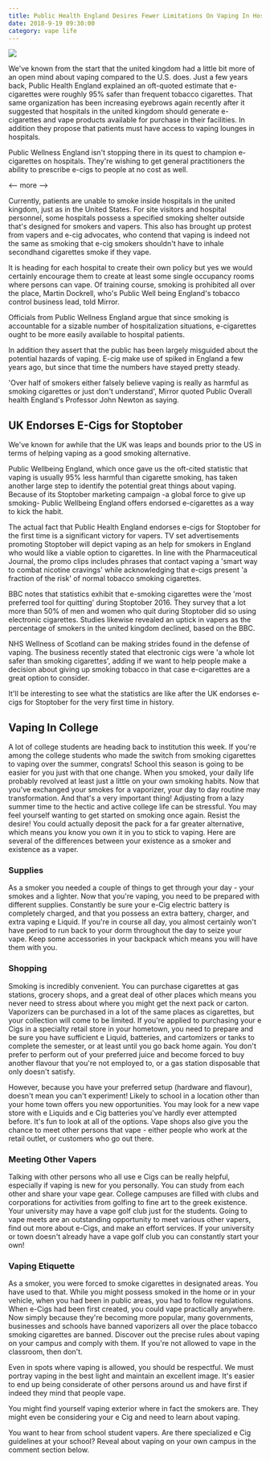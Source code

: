 ```yaml
---
title: Public Health England Desires Fewer Limitations On Vaping In Hospitals
date: 2018-9-19 09:30:00
category: vape life
---
```


![](/images/2.jpg)

We've known from the start that the united kingdom had a little bit more of an open mind about vaping compared to the U.S. does. Just a few years back, Public Health England explained an oft-quoted estimate that e-cigarettes were roughly 95% safer than frequent tobacco cigarettes. That same organization has been increasing eyebrows again recently after it suggested that hospitals in the united kingdom should generate e-cigarettes and vape products available for purchase in their facilities. In addition they propose that patients must have access to vaping lounges in hospitals.

Public Wellness England isn't stopping there in its quest to champion e-cigarettes on hospitals. They're wishing to get general practitioners the ability to prescribe e-cigs to people at no cost as well.

<-- more -->

Currently, patients are unable to smoke inside hospitals in the united kingdom, just as in the United States. For site visitors and hospital personnel, some hospitals possess a specified smoking shelter outside that's designed for smokers and vapers. This also has brought up protest from vapers and e-cig advocates, who contend that vaping is indeed not the same as smoking that e-cig smokers shouldn't have to inhale secondhand cigarettes smoke if they vape.

It is heading for each hospital to create their own policy but yes we would certainly encourage them to create at least some single occupancy rooms where persons can vape. Of training course, smoking is prohibited all over the place, Martin Dockrell, who's Public Well being England's tobacco control business lead, told Mirror.

Officials from Public Wellness England argue that since smoking is accountable for a sizable number of hospitalization situations, e-cigarettes ought to be more easily available to hospital patients.

In addition they assert that the public has been largely misguided about the potential hazards of vaping. E-cig make use of spiked in England a few years ago, but since that time the numbers have stayed pretty steady.

'Over half of smokers either falsely believe vaping is really as harmful as smoking cigarettes or just don't understand', Mirror quoted Public Overall health England's Professor John Newton as saying.

## UK Endorses E-Cigs for Stoptober

We've known for awhile that the UK was leaps and bounds prior to the US in terms of helping vaping as a good smoking alternative.

Public Wellbeing England, which once gave us the oft-cited statistic that vaping is usually 95% less harmful than cigarette smoking, has taken another large step to identify the potential great things about vaping. Because of its Stoptober marketing campaign -a global force to give up smoking- Public Wellbeing England offers endorsed e-cigarettes as a way to kick the habit.

The actual fact that Public Health England endorses e-cigs for Stoptober for the first time is a significant victory for vapers. TV set advertisements promoting Stoptober will depict vaping as an help for smokers in England who would like a viable option to cigarettes. In line with the Pharmaceutical Journal, the promo clips includes phrases that contact vaping a 'smart way to combat nicotine cravings' while acknowledging that e-cigs present 'a fraction of the risk' of normal tobacco smoking cigarettes.

BBC notes that statistics exhibit that e-smoking cigarettes were the 'most preferred tool for quitting' during Stoptober 2016. They survey that a lot more than 50% of men and women who quit during Stoptober did so using electronic cigarettes. Studies likewise revealed an uptick in vapers as the percentage of smokers in the united kingdom declined, based on the BBC.

NHS Wellness of Scotland can be making strides found in the defense of vaping. The business recently stated that electronic cigs were 'a whole lot safer than smoking cigarettes', adding if we want to help people make a decision about giving up smoking tobacco in that case e-cigarettes are a great option to consider.

It'll be interesting to see what the statistics are like after the UK endorses e-cigs for Stoptober for the very first time in history.

## Vaping In College

A lot of college students are heading back to institution this week. If you're among the college students who made the switch from smoking cigarettes to vaping over the summer, congrats! School this season is going to be easier for you just with that one change. When you smoked, your daily life probably revolved at least just a little on your own smoking habits. Now that you've exchanged your smokes for a vaporizer, your day to day routine may transformation. And that's a very important thing! Adjusting from a lazy summer time to the hectic and active college life can be stressful. You may feel yourself wanting to get started on smoking once again. Resist the desire! You could actually deposit the pack for a far greater alternative, which means you know you own it in you to stick to vaping. Here are several of the differences between your existence as a smoker and existence as a vaper.

### Supplies

As a smoker you needed a couple of things to get through your day - your smokes and a lighter. Now that you're vaping, you need to be prepared with different supplies. Constantly be sure your e-Cig electric battery is completely charged, and that you possess an extra battery, charger, and extra vaping e Liquid. If you're in course all day, you almost certainly won't have period to run back to your dorm throughout the day to seize your vape. Keep some accessories in your backpack which means you will have them with you.

### Shopping

Smoking is incredibly convenient. You can purchase cigarettes at gas stations, grocery shops, and a great deal of other places which means you never need to stress about where you might get the next pack or carton. Vaporizers can be purchased in a lot of the same places as cigarettes, but your collection will come to be limited. If you're applied to purchasing your e Cigs in a specialty retail store in your hometown, you need to prepare and be sure you have sufficient e Liquid, batteries, and cartomizers or tanks to complete the semester, or at least until you go back home again. You don't prefer to perform out of your preferred juice and become forced to buy another flavour that you're not employed to, or a gas station disposable that only doesn't satisfy.

However, because you have your preferred setup (hardware and flavour), doesn't mean you can't experiment! Likely to school in a location other than your home town offers you new opportunities. You may look for a new vape store with e Liquids and e Cig batteries you've hardly ever attempted before. It's fun to look at all of the options. Vape shops also give you the chance to meet other persons that vape - either people who work at the retail outlet, or customers who go out there.

### Meeting Other Vapers

Talking with other persons who all use e Cigs can be really helpful, especially if vaping is new for you personally. You can study from each other and share your vape gear. College campuses are filled with clubs and corporations for activities from golfing to fine art to the greek existence. Your university may have a vape golf club just for the students. Going to vape meets are an outstanding opportunity to meet various other vapers, find out more about e-Cigs, and make an effort services. If your university or town doesn't already have a vape golf club you can constantly start your own!

### Vaping Etiquette
As a smoker, you were forced to smoke cigarettes in designated areas. You have used to that. While you might possess smoked in the home or in your vehicle, when you had been in public areas, you had to follow regulations. When e-Cigs had been first created, you could vape practically anywhere. Now simply because they're becoming more popular, many governments, businesses and schools have banned vaporizers all over the place tobacco smoking cigarettes are banned. Discover out the precise rules about vaping on your campus and comply with them. If you're not allowed to vape in the classroom, then don't.

Even in spots where vaping is allowed, you should be respectful. We must portray vaping in the best light and maintain an excellent image. It's easier to end up being considerate of other persons around us and have first if indeed they mind that people vape.

You might find yourself vaping exterior where in fact the smokers are. They might even be considering your e Cig and need to learn about vaping.

You want to hear from school student vapers. Are there specialized e Cig guidelines at your school? Reveal about vaping on your own campus in the comment section below.
